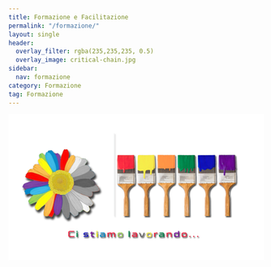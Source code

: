 ```yaml
---
title: Formazione e Facilitazione
permalink: "/formazione/"
layout: single
header:
  overlay_filter: rgba(235,235,235, 0.5)
  overlay_image: critical-chain.jpg
sidebar:
  nav: formazione
category: Formazione
tag: Formazione
---
```


![](/images/work-in-progress.png)
